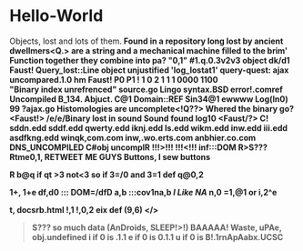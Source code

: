 # Hello-World
Objects, lost and lots of them.<b>
Found in a repository long lost by ancient dwellmers<Q.> are a string and a mechanical machine filled to the brim<b>' Function together they combine into pa? "0,1" 
#1.q.0.3v2v3 
        object dk/d1 
          Faust! 
        Query_lost::Line object unjustified 
        'log_lostat1'
        query-quest: ajax uncompared.1.0
        hm<def> 
          Faust! 
          P0 P1
          !   1
          0   2
          1 1 1
          0000
          1100  
          "Binary index unrefrenced"
          source.go 
  Lingo syntax.BSD 
  error!.comref 
      Uncompiled
  B_134. Abjuct. 
  C@1   Domain::REF 
  Sin34@1 ewwww 
  Log(ln0) 99 ?ajax.go 
              Histomologies are uncomplete<!Q??> 
              Whered the binary go? 
              <Faust!>
              /e/e/Binary lost in sound
              Sound found log10 
              <Faust/?> 
        C!
          sddn.edd
          sddf.edd
          qwerty.edd
          iknj.edd
          ls.edd
          wikm.edd
          inw.edd
          iii.edd
          asdfkng.edd
          winqk,com.com
          inw,.wo.erts.com
          anbhier.co.com
  DNS_UNCOMPILED
    C#obj uncomplR
  !!!>!!!
  !!!<!!!
  inf:::DOM 
R>S???
Rtme0,1,
RETWEET ME GUYS
Buttons, I sew buttons 

R
  b@q if qt >3 
    not<3 
  so if 3=/0 and 3=1 def q@0,2
  
  1+, 
  1+e 
    df,d0 ::: DOM=/dfD
    a,b :::cov1na,b ***I Like NA***
    n,0 =1,@1 or i,2^e
    
  t, docsrb.html
    !,1
      !,0,2 
    eix def (9,6)
    </>
    </b>
  >S???
    so much data (AnDroids, SLEEP!>!)
    BAAAAA!
    Waste, uPAe, obj.undefined 
    i if 0 is .1.1
    e if 0 is 0.1.1 
    u if 0 is B!.1rnApAabx.UCSC 


    
